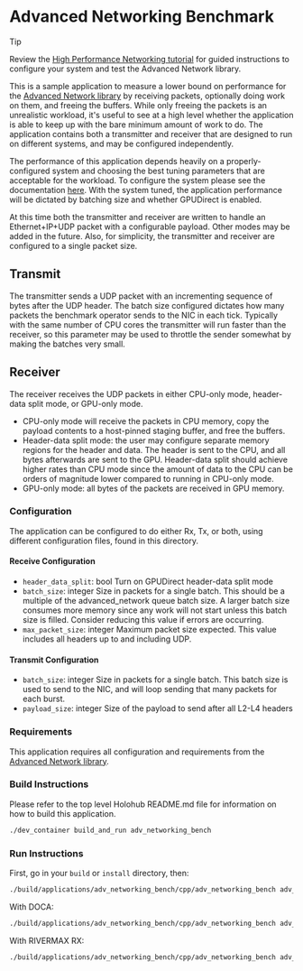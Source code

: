 # Advanced Networking Benchmark

> [!TIP]
> Review the [High Performance Networking tutorial](/tutorials/high_performance_networking/README.md) for guided
> instructions to configure your system and test the Advanced Network library.

This is a sample application to measure a lower bound on performance for the [Advanced Network
library](/operators/advanced_network/README.md) by receiving packets, optionally doing work on them, and freeing
the buffers. While only freeing the packets is an unrealistic workload, it's useful to see at a high level whether
the application is able to keep up with the bare minimum amount of work to do. The application contains both a
transmitter and receiver that are designed to run on different systems, and may be configured independently.

The performance of this application depends heavily on a properly-configured system and choosing the best
tuning parameters that are acceptable for the workload. To configure the system please see the documentation
[here](/tutorials/high_performance_networking/README.md). With the system tuned, the application performance
will be dictated by batching size and whether GPUDirect is enabled.

At this time both the transmitter and receiver are written to handle an Ethernet+IP+UDP packet with a
configurable payload. Other modes may be added in the future. Also, for simplicity, the transmitter and
receiver are configured to a single packet size.

## Transmit

The transmitter sends a UDP packet with an incrementing sequence of bytes after the UDP header. The batch
size configured dictates how many packets the benchmark operator sends to the NIC in each tick. Typically with
the same number of CPU cores the transmitter will run faster than the receiver, so this parameter may be used
to throttle the sender somewhat by making the batches very small.

## Receiver

The receiver receives the UDP packets in either CPU-only mode, header-data split mode, or GPU-only mode.
- CPU-only mode will receive the packets in CPU memory, copy the payload contents to a host-pinned staging buffer,
  and free the buffers.
- Header-data split mode: the user may configure separate memory regions for the header and data. The header is
  sent to the CPU, and all bytes afterwards are sent to the GPU. Header-data split should achieve higher
  rates than CPU mode since the amount of data to the CPU can be orders of magnitude lower compared to running
  in CPU-only mode.
- GPU-only mode: all bytes of the packets are received in GPU memory.

### Configuration

The application can be configured to do either Rx, Tx, or both, using different configuration files,
found in this directory.

#### Receive Configuration

- `header_data_split`: bool
  Turn on GPUDirect header-data split mode
- `batch_size`: integer
  Size in packets for a single batch. This should be a multiple of the advanced_network queue batch size.
  A larger batch size consumes more memory since any work will not start unless this batch size is filled. Consider
  reducing this value if errors are occurring.
- `max_packet_size`: integer
  Maximum packet size expected. This value includes all headers up to and including UDP.

#### Transmit Configuration

- `batch_size`: integer
  Size in packets for a single batch. This batch size is used to send to the NIC, and
  will loop sending that many packets for each burst.
- `payload_size`: integer
  Size of the payload to send after all L2-L4 headers

### Requirements

This application requires all configuration and requirements from the [Advanced Network library](/operators/advanced_network/README.md).

### Build Instructions

Please refer to the top level Holohub README.md file for information on how to build this application.

```bash
./dev_container build_and_run adv_networking_bench
```

### Run Instructions

First, go in your `build` or `install` directory, then:

```bash
./build/applications/adv_networking_bench/cpp/adv_networking_bench adv_networking_bench_default_tx_rx.yaml
```

With DOCA:

```bash
./build/applications/adv_networking_bench/cpp/adv_networking_bench adv_networking_bench_gpunetio_tx_rx.yaml
```

With RIVERMAX RX:

```bash
./build/applications/adv_networking_bench/cpp/adv_networking_bench adv_networking_bench_rmax_rx.yaml
```
